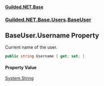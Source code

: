 
#### [Guilded.NET.Base](index 'index')
### [Guilded.NET.Base.Users](index#Guilded_NET_Base_Users 'Guilded.NET.Base.Users').[BaseUser](BaseUser 'Guilded.NET.Base.Users.BaseUser')
## BaseUser.Username Property
Current name of the user.  
```csharp
public string Username { get; set; }
```

#### Property Value
[System.String](https://docs.microsoft.com/en-us/dotnet/api/System.String 'System.String')
